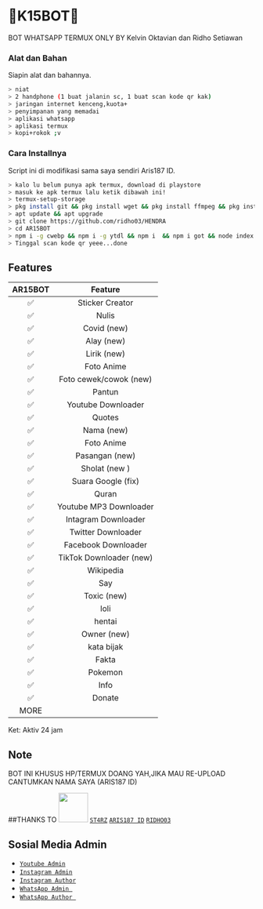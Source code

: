 # 🤖K15BOT🤖
BOT WHATSAPP TERMUX ONLY BY Kelvin Oktavian dan Ridho Setiawan

### Alat dan Bahan
Siapin alat dan bahannya.
```bash
> niat
> 2 handphone (1 buat jalanin sc, 1 buat scan kode qr kak)
> jaringan internet kenceng,kuota+
> penyimpanan yang memadai
> aplikasi whatsapp
> aplikasi termux
> kopi+rokok ;v
```

### Cara Installnya
Script ini di modifikasi sama saya sendiri Aris187 ID.
```bash
> kalo lu belum punya apk termux, download di playstore
> masuk ke apk termux lalu ketik dibawah ini!
> termux-setup-storage
> pkg install git && pkg install wget && pkg install ffmpeg && pkg install nodejs
> apt update && apt upgrade
> git clone https://github.com/ridho03/HENDRA
> cd AR15BOT
> npm i -g cwebp && npm i -g ytdl && npm i  && npm i got && node index js
> Tinggal scan kode qr yeee...done
```

## Features

| AR15BOT      |                   Feature        |
| :-----------: | :------------------------------: |
|       ✅       | Sticker Creator                  |
|       ✅       | Nulis                            |
|       ✅       | Covid (new)                      |
|       ✅       | Alay (new)                       |
|       ✅       | Lirik (new)                      |
|       ✅       | Foto Anime                       |
|       ✅       | Foto cewek/cowok (new)           |
|       ✅       | Pantun                           |
|       ✅       | Youtube Downloader               |
|       ✅       | Quotes                           |
|       ✅       | Nama (new)                       |
|       ✅       | Foto Anime                       |
|       ✅       | Pasangan (new)                   |
|       ✅       | Sholat (new )                    |
|       ✅       | Suara Google (fix)               |
|       ✅       | Quran                            |
|       ✅       | Youtube MP3 Downloader           |
|       ✅       | Intagram Downloader              |
|       ✅       | Twitter Downloader               |
|       ✅       | Facebook Downloader              |
|       ✅       | TikTok Downloader  (new)         |
|       ✅       | Wikipedia                        |
|       ✅       | Say                              |
|       ✅       | Toxic (new)                      |
|       ✅       | loli                             |
|       ✅       | hentai                           |
|       ✅       | Owner (new)                      |
|       ✅       | kata bijak                       |
|       ✅       | Fakta                            |
|       ✅       | Pokemon                          |
|       ✅       | Info                             |
|       ✅       | Donate                           |
|                   MORE                           |

Ket: Aktiv 24 jam

## Note
BOT INI KHUSUS HP/TERMUX DOANG YAH,JIKA MAU RE-UPLOAD CANTUMKAN NAMA SAYA (ARIS187 ID)

##THANKS TO <img src="https://github.com/TheDudeThatCode/TheDudeThatCode/blob/master/Assets/Handshake.gif" width="60px">
[`ST4RZ`](https://github.com/Bintang73)
[`ARIS187 ID`](https://github.com/A187ID)
[`RIDHO03`](https://github.com/ridho03)

## Sosial Media Admin
* [`Youtube Admin`](https://www.youtube.com/c/Lowoijo)
* [`Instagram Admin`](https://instagram.com/ff.kelvin15)
* [`Instagram Author`](https://instagram.com/ridho_setiawan02)
* [`WhatsApp Admin `](https://wa.me/6285212830930)
* [`WhatsApp Author `](https://wa.me/6281289096745)

